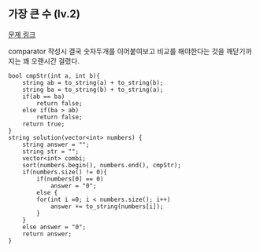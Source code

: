 ## 가장 큰 수 (lv.2)

[문제 링크](https://programmers.co.kr/learn/courses/30/lessons/42746)

comparator 작성시 결국 숫자두개를 이어붙여보고 비교를 해야한다는 것을 깨닫기까지는 꽤 오랜시간 걸렸다.




```
bool cmpStr(int a, int b){
    string ab = to_string(a) + to_string(b);
    string ba = to_string(b) + to_string(a);
    if(ab == ba)
        return false;
    else if(ba > ab)
        return false;
    return true;    
}
string solution(vector<int> numbers) {
    string answer = "";    
    string str = "";
    vector<int> combi;
    sort(numbers.begin(), numbers.end(), cmpStr);
    if(numbers.size() != 0){
        if(numbers[0] == 0)
            answer = "0";
        else {
        for(int i =0; i < numbers.size(); i++)
            answer += to_string(numbers[i]);        
        }
    }
    else answer = "0";    
    return answer;
}
```